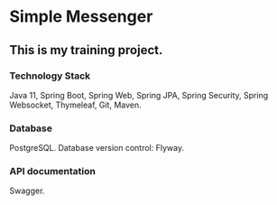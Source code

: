 # Simple Messenger
## This is my training project.
### Technology Stack
Java 11, Spring Boot, Spring Web, Spring JPA, Spring Security,
Spring Websocket, Thymeleaf, Git, Maven.

### Database
PostgreSQL. Database version control: Flyway.

### API documentation 
Swagger.